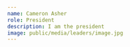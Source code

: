 ```yaml
---
name: Cameron Asher
role: President
description: I am the president
image: public/media/leaders/image.jpg
---
```

